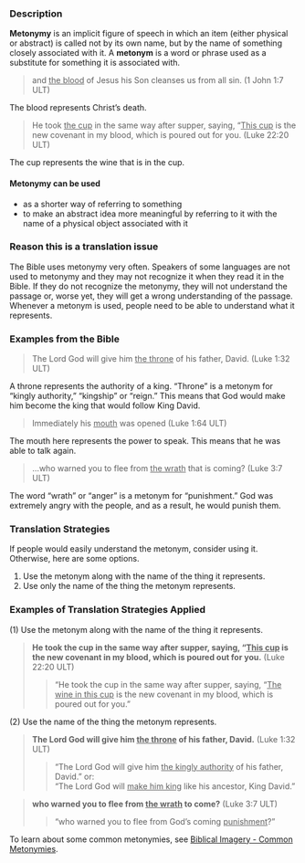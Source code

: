 

### Description

**Metonymy** is an implicit figure of speech in which an item (either physical or abstract) is called not by its own name, but by the name of something closely associated with it. A **metonym** is a word or phrase used as a substitute for something it is associated with.
> and <u>the blood</u> of Jesus his Son cleanses us from all sin. (1 John 1:7 ULT)

The blood represents Christ’s death.
> He took <u>the cup</u> in the same way after supper, saying, “<u>This cup</u> is the new covenant in my blood, which is poured out for you. (Luke 22:20 ULT)

The cup represents the wine that is in the cup.

#### Metonymy can be used

* as a shorter way of referring to something
* to make an abstract idea more meaningful by referring to it with the name of a physical object associated with it

### Reason this is a translation issue

The Bible uses metonymy very often. Speakers of some languages are not used to metonymy and they may not recognize it when they read it in the Bible. If they do not recognize the metonymy, they will not understand the passage or, worse yet, they will get a wrong understanding of the passage. Whenever a metonym is used, people need to be able to understand what it represents.

### Examples from the Bible

> The Lord God will give him <u>the throne</u> of his father, David.  (Luke 1:32 ULT)

A throne represents the authority of a king. “Throne” is a metonym for “kingly authority,” “kingship” or “reign.” This means that God would make him become the king that would follow King David.
> Immediately his <u>mouth</u> was opened (Luke 1:64 ULT)

The mouth here represents the power to speak. This means that he was able to talk again.
> …who warned you to flee from <u>the wrath</u> that is coming?  (Luke 3:7 ULT)

The word “wrath” or “anger” is a metonym for “punishment.” God was extremely angry with the people, and as a result, he would punish them.

### Translation Strategies

If people would easily understand the metonym, consider using it. Otherwise, here are some options.

1. Use the metonym along with the name of the thing it represents.
1. Use only the name of the thing the metonym represents.

### Examples of Translation Strategies Applied

(1) Use the metonym along with the name of the thing it represents.

> **He took the cup in the same way after supper, saying, “<u>This cup</u> is the new covenant in my blood, which is poured out for you.** (Luke 22:20 ULT)
>> “He took the cup in the same way after supper, saying, “<u>The wine in this cup</u> is the new covenant in my blood, which is poured out for you.”

(2) Use the name of the thing the metonym represents.

> **The Lord God will give him <u>the throne</u> of his father, David.** (Luke 1:32 ULT)
>> “The Lord God will give him <u>the kingly authority</u> of his father, David.”
>> or:  
>> “The Lord God will <u>make him king</u> like his ancestor, King David.”

> **who warned you to flee from <u>the wrath</u> to come?** (Luke 3:7 ULT)
>> “who warned you to flee from God’s coming <u>punishment</u>?”


To learn about some common metonymies, see [Biblical Imagery - Common Metonymies](../bita-part2/01.md).

